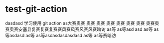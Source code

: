 # test-git-action
dasdasd 
学习使用 git action
as大赛奥赛
奥赛
奥赛
奥赛
奥赛
奥赛
奥赛
奥赛奥赛奥赛安塞县复赛复赛复赛赛风赛风赛风赛风赛暗访
as等
as等asd asd 
as等
as等asdasd
as等
as等asdasdasdasdasd 
as等
as等赛暗访

